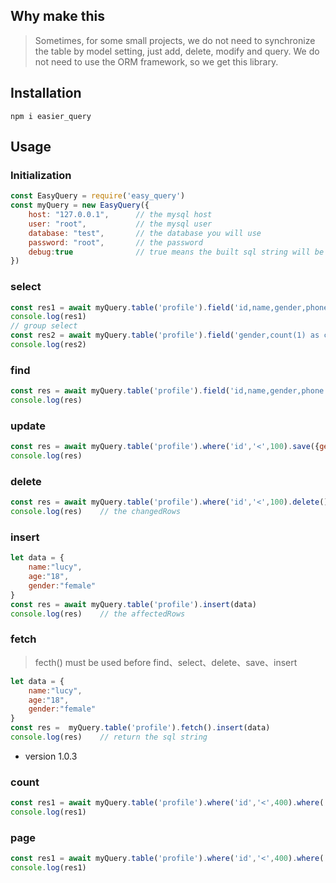 ## Why make this
> Sometimes, for some small projects, we do not need to synchronize the table by model setting, just add, delete, modify and query. We do not need to use the ORM framework, so we get this library.



## Installation
``` shell
npm i easier_query
```

## Usage
### Initialization
``` javascript
const EasyQuery = require('easy_query')
const myQuery = new EasyQuery({
    host: "127.0.0.1",      // the mysql host
    user: "root",           // the mysql user
    database: "test",       // the database you will use
    password: "root",       // the password
    debug:true              // true means the built sql string will be printed in the console
})
```

### select
``` javascript
const res1 = await myQuery.table('profile').field('id,name,gender,phone').where('id','<',100).order('id desc').limit(3).select()
console.log(res1)
// group select
const res2 = await myQuery.table('profile').field('gender,count(1) as cnt').group('gender').having('cnt','>',3).select()
console.log(res2)
```

### find
``` javascript
const res = await myQuery.table('profile').field('id,name,gender,phone').where('id','<',100).find()
console.log(res)
```

### update
``` javascript
const res = await myQuery.table('profile').where('id','<',100).save({gender:"female"})
console.log(res)
```

### delete
``` javascript
const res = await myQuery.table('profile').where('id','<',100).delete()
console.log(res)    // the changedRows
```

### insert
``` javascript
let data = {
    name:"lucy",
    age:"18",
    gender:"female"
}
const res = await myQuery.table('profile').insert(data)
console.log(res)    // the affectedRows
```

### fetch
> fecth() must be used before find、select、delete、save、insert
``` javascript
let data = {
    name:"lucy",
    age:"18",
    gender:"female"
}
const res =  myQuery.table('profile').fetch().insert(data)
console.log(res)    // return the sql string
```

* version 1.0.3
### count
``` javascript
const res1 = await myQuery.table('profile').where('id','<',400).where('gender','=','女').count();
console.log(res1)
```

### page
``` javascript
const res1 = await myQuery.table('profile').where('id','<',400).where('gender','=','女').page(20,3);
console.log(res1)
```
